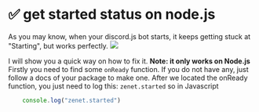 
# ✅ get started status on node.js

As you may know, when your discord.js bot starts, it keeps getting stuck at "Starting", but works perfectly.
![](https://cdn.discordapp.com/attachments/911733230795911230/951175606803005570/2r2yr.png)

I will show you a quick way on how to fix it. **Note: it only works on Node.js**
Firstly you need to find some `onReady` function. If you do not have any, just follow a docs of your package to make one. After we located the onReady function, you just need to log this:
`zenet.started` so in Javascript 

```jsx title="onReady.js"
    console.log("zenet.started")
```



